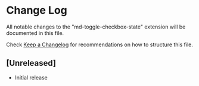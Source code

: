 # Change Log

All notable changes to the "md-toggle-checkbox-state" extension will be documented in this file.

Check [Keep a Changelog](http://keepachangelog.com/) for recommendations on how to structure this file.

## [Unreleased]

- Initial release